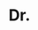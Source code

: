 ---
name: Sunando Sengupta
title: Dr.
email: removethisifyouarehuman-ssengupta@brookes.ac.uk
website: https://www.microsoft.com/applied-sciences/people/sunando-sengupta
note: Departed to Vicon, Examined by Prof. Gabe Brostow, UCL 
category: Graduated PhD Students
photo: 
year: 2014
---